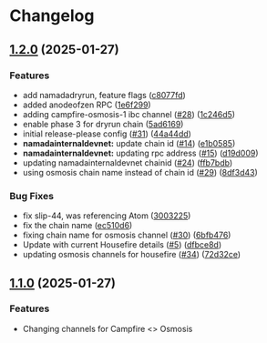 # Changelog

## [1.2.0](https://github.com/anoma/namada-chain-registry/compare/v1.1.0...v1.2.0) (2025-01-27)


### Features

* add namadadryrun, feature flags ([c8077fd](https://github.com/anoma/namada-chain-registry/commit/c8077fd1c1a49c3e470cc0701c31eb3e3d9963f9))
* added anodeofzen RPC ([1e6f299](https://github.com/anoma/namada-chain-registry/commit/1e6f2996747b86a24e444063a061b88b2e0fea77))
* adding campfire-osmosis-1 ibc channel ([#28](https://github.com/anoma/namada-chain-registry/issues/28)) ([1c246d5](https://github.com/anoma/namada-chain-registry/commit/1c246d53bb27cc7d16ac9c98e9087c990eb34df3))
* enable phase 3 for dryrun chain ([5ad6169](https://github.com/anoma/namada-chain-registry/commit/5ad61694d789b0fbc05af1d00b1710cf501875fe))
* initial release-please config ([#31](https://github.com/anoma/namada-chain-registry/issues/31)) ([44a44dd](https://github.com/anoma/namada-chain-registry/commit/44a44ddd18cafb436670163ae23af70982a3a325))
* **namadainternaldevnet:** update chain id ([#14](https://github.com/anoma/namada-chain-registry/issues/14)) ([e1b0585](https://github.com/anoma/namada-chain-registry/commit/e1b0585a2337d298f65757b4e394d686fd6eafd0))
* **namadainternaldevnet:** updating rpc address ([#15](https://github.com/anoma/namada-chain-registry/issues/15)) ([d19d009](https://github.com/anoma/namada-chain-registry/commit/d19d009620034f5a11f3b266fd372a37c3853358))
* updating namadainternaldevnet chainid ([#24](https://github.com/anoma/namada-chain-registry/issues/24)) ([ffb7bdb](https://github.com/anoma/namada-chain-registry/commit/ffb7bdb659dcd6fe60f86320e8ba9b25f74e70ef))
* using osmosis chain name instead of chain id ([#29](https://github.com/anoma/namada-chain-registry/issues/29)) ([8df3d43](https://github.com/anoma/namada-chain-registry/commit/8df3d430dcd7b7e10a000e109ac8fc456c7c98ce))


### Bug Fixes

* fix slip-44, was referencing Atom ([3003225](https://github.com/anoma/namada-chain-registry/commit/30032253ffa10cab47d013d93a41c5ee533ea25d))
* fix the chain name ([ec510d6](https://github.com/anoma/namada-chain-registry/commit/ec510d662cff1f2d88c1fb2f4089770797d38e7e))
* fixing chain name for osmosis channel ([#30](https://github.com/anoma/namada-chain-registry/issues/30)) ([6bfb476](https://github.com/anoma/namada-chain-registry/commit/6bfb47642aa7a3b1822ac2783a1ac6979985fc12))
* Update with current Housefire details ([#5](https://github.com/anoma/namada-chain-registry/issues/5)) ([dfbce8d](https://github.com/anoma/namada-chain-registry/commit/dfbce8d07c7892ae4b3853c92791a3b000eb2392))
* updating osmosis channels for housefire ([#34](https://github.com/anoma/namada-chain-registry/issues/34)) ([72d32ce](https://github.com/anoma/namada-chain-registry/commit/72d32ce131be09c3a7b6e8c68ee7748b692dfdd9))

## [1.1.0](https://github.com/anoma/namada-chain-registry/compare/v1.0.0...v1.1.0) (2025-01-27)

### Features
- Changing channels for Campfire <> Osmosis
